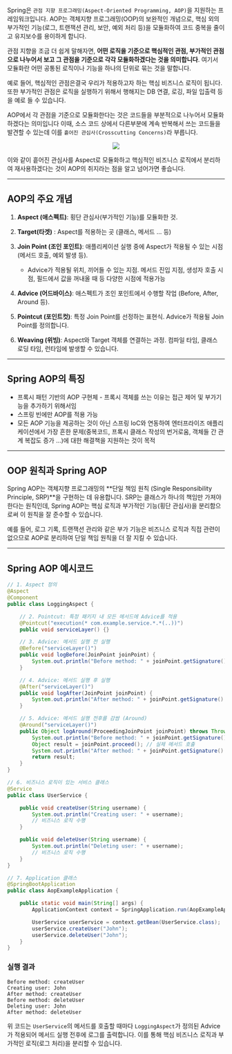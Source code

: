 Spring은 `관점 지향 프로그래밍(Aspect-Oriented Programming, AOP)`을 지원하는 프레임워크입니다. AOP는 객체지향 프로그래밍(OOP)의 보완적인 개념으로, 핵심 외의 부가적인 기능(로그, 트랜잭션 관리, 보안, 예외 처리 등)을 모듈화하여 코드 중복을 줄이고 유지보수를 용이하게 합니다.

관점 지향을 조금 더 쉽게 말해자면, **어떤 로직을 기준으로 핵심적인 관점, 부가적인 관점으로 나누어서 보고 그 관점을 기준으로 각각 모듈화하겠다는 것을 의미합니다**. 여기서 모듈화란 어떤 공통된 로직이나 기능을 하나의 단위로 묶는 것을 말합니다.

예로 들어, 핵심적인 관점은결국 우리가 적용하고자 하는 핵심 비즈니스 로직이 됩니다. 또한 부가적인 관점은 로직을 실행하기 위해서 행해지는 DB 연결, 로깅, 파일 입출력 등을 예로 들 수 있습니다.

AOP에서 각 관점을 기준으로 모듈화한다는 것은 코드들을 부분적으로 나누어서 모듈화하겠다는 의미입니다 이때, 소스 코드 상에서 다른부분에 계속 반복해서 쓰는 코드들을 발견할 수 있는데 이를 `흩어진 관심사(Crosscutting Concerns)`라 부릅니다.

<div align="center">
	<img src="https://img1.daumcdn.net/thumb/R1280x0/?scode=mtistory2&fname=https%3A%2F%2Ft1.daumcdn.net%2Fcfile%2Ftistory%2F994AA3335C1B8C9D28"/>
</div>

이와 같이 흩어진 관심사를 Aspect로 모듈화하고 핵심적인 비즈니스 로직에서 분리하여 재사용하겠다는 것이 AOP의 취지라는 점을 알고 넘어가면 좋습니다.

---

## AOP의 주요 개념

1. **Aspect (애스펙트)**: 횡단 관심사(부가적인 기능)를 모듈화한 것.

2. **Target(타겟)** : Aspect를 적용하는 곳 (클래스, 메서드 ... 등)
    
3. **Join Point (조인 포인트)**: 애플리케이션 실행 중에 Aspect가 적용될 수 있는 시점 (메서드 호출, 예외 발생 등).
	- Advice가 적용될 위치, 끼어들 수 있는 지점. 메서드 진입 지점, 생성자 호출 시점, 필드에서 값을 꺼내올 때 등 다양한 시점에 적용가능
    
4. **Advice (어드바이스)**: 애스펙트가 조인 포인트에서 수행할 작업 (Before, After, Around 등).
    
5. **Pointcut (포인트컷)**: 특정 Join Point를 선정하는 표현식. Advice가 적용될 Join Point를 정의합니다.
    
6. **Weaving (위빙)**: Aspect와 Target 객체를 연결하는 과정. 컴파일 타임, 클래스 로딩 타임, 런타임에 발생할 수 있습니다.

---

## Spring AOP의 특징

- 프록시 패턴 기반의 AOP 구현체 - 프록시 객체를 쓰는 이유는 접근 제어 및 부가기능을 추가하기 위해서임
- 스프링 빈에만 AOP를 적용 가능
- 모든 AOP 기능을 제공하는 것이 아닌 스프링 IoC와 연동하여 엔터프라이즈 애플리케이션에서 가장 흔한 문제(중복코드, 프록시 클래스 작성의 번거로움, 객체들 간 관계 복잡도 증가 ...)에 대한 해결책을 지원하는 것이 목적

---

## OOP 원칙과 Spring AOP

Spring AOP는 객체지향 프로그래밍의 **단일 책임 원칙 (Single Responsibility Principle, SRP)**을 구현하는 데 유용합니다. SRP는 클래스가 하나의 책임만 가져야 한다는 원칙인데, Spring AOP는 핵심 로직과 부가적인 기능(횡단 관심사)을 분리함으로써 이 원칙을 잘 준수할 수 있습니다.

예를 들어, 로그 기록, 트랜잭션 관리와 같은 부가 기능은 비즈니스 로직과 직접 관련이 없으므로 AOP로 분리하여 단일 책임 원칙을 더 잘 지킬 수 있습니다.

---

## Spring AOP 예시코드

```java
// 1. Aspect 정의
@Aspect
@Component
public class LoggingAspect {

    // 2. Pointcut: 특정 패키지 내 모든 메서드에 Advice를 적용
    @Pointcut("execution(* com.example.service.*.*(..))")
    public void serviceLayer() {}

    // 3. Advice: 메서드 실행 전 실행
    @Before("serviceLayer()")
    public void logBefore(JoinPoint joinPoint) {
        System.out.println("Before method: " + joinPoint.getSignature().getName());
    }

    // 4. Advice: 메서드 실행 후 실행
    @After("serviceLayer()")
    public void logAfter(JoinPoint joinPoint) {
        System.out.println("After method: " + joinPoint.getSignature().getName());
    }

    // 5. Advice: 메서드 실행 전후를 감쌈 (Around)
    @Around("serviceLayer()")
    public Object logAround(ProceedingJoinPoint joinPoint) throws Throwable {
        System.out.println("Before method: " + joinPoint.getSignature().getName());
        Object result = joinPoint.proceed(); // 실제 메서드 호출
        System.out.println("After method: " + joinPoint.getSignature().getName());
        return result;
    }
}

// 6. 비즈니스 로직이 있는 서비스 클래스
@Service
public class UserService {

    public void createUser(String username) {
        System.out.println("Creating user: " + username);
        // 비즈니스 로직 수행
    }

    public void deleteUser(String username) {
        System.out.println("Deleting user: " + username);
        // 비즈니스 로직 수행
    }
}

// 7. Application 클래스
@SpringBootApplication
public class AopExampleApplication {

    public static void main(String[] args) {
        ApplicationContext context = SpringApplication.run(AopExampleApplication.class, args);

        UserService userService = context.getBean(UserService.class);
        userService.createUser("John");
        userService.deleteUser("John");
    }
}

```

### 실행 결과
```
Before method: createUser
Creating user: John
After method: createUser
Before method: deleteUser
Deleting user: John
After method: deleteUser
```

위 코드는 `UserService`의 메서드를 호출할 때마다 `LoggingAspect`가 정의된 Advice가 적용되어 메서드 실행 전후에 로그를 출력합니다. 이를 통해 핵심 비즈니스 로직과 부가적인 로직(로그 처리)을 분리할 수 있습니다.